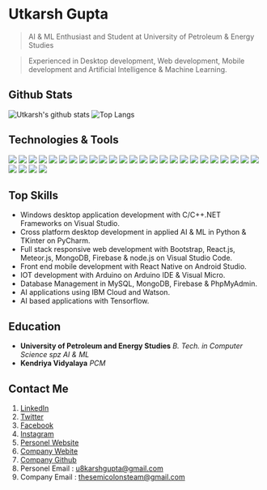# Utkarsh Gupta


> AI & ML Enthusiast and Student at University of Petroleum & Energy Studies


> Experienced in Desktop development, Web development, Mobile development and Artificial Intelligence & Machine Learning.


## Github Stats
![Utkarsh's github stats](https://github-readme-stats.vercel.app/api?username=AvGeekGupta&show_icons=true&theme=dracula)
![Top Langs](https://github-readme-stats.vercel.app/api/top-langs/?username=AvGeekGupta&hide=TSQL,Tcl&theme=dracula)


## Technologies & Tools
![](https://img.shields.io/badge/C-informational?color=blue)
![](https://img.shields.io/badge/C++-informational?color=blue)
![](https://img.shields.io/badge/Python-informational?color=blue)
![](https://img.shields.io/badge/HTML-informational?color=blue)
![](https://img.shields.io/badge/CSS-informational?color=blue)
![](https://img.shields.io/badge/JavaScript-informational?color=blue)
![](https://img.shields.io/badge/Arduino-informational?color=blue)
![](https://img.shields.io/badge/PHP-informational?color=blue)
![](https://img.shields.io/badge/SQL-informational?color=blue)
![](https://img.shields.io/badge/C/C++.NET-informational?color=red)
![](https://img.shields.io/badge/React.js-informational?color=red)
![](https://img.shields.io/badge/Meteor.js-informational?color=red)
![](https://img.shields.io/badge/Node.js-informational?color=red)
![](https://img.shields.io/badge/jquery-informational?color=red)
![](https://img.shields.io/badge/Bootstrap4.0-informational?color=red)
![](https://img.shields.io/badge/Visual_Studio-informational?color=blueviolet)
![](https://img.shields.io/badge/Visual_Studio_Code-informational?color=blueviolet)
![](https://img.shields.io/badge/Blend_for_Visual_Studio-informational?color=blueviolet)
![](https://img.shields.io/badge/PyCharm-informational?color=blueviolet)
![](https://img.shields.io/badge/Jupyter_Lab-informational?color=blueviolet)
![](https://img.shields.io/badge/Arduino_IDE-informational?color=blueviolet)
![](https://img.shields.io/badge/Android_Studio-informational?color=blueviolet)
![](https://img.shields.io/badge/MySQL-informational?color=yellow)
![](https://img.shields.io/badge/MongoDB-informational?color=yellow)
![](https://img.shields.io/badge/Firebase-informational?color=yellow)
![](https://img.shields.io/badge/Windows-informational?color=brightgreen)
![](https://img.shields.io/badge/Ubuntu-informational?color=brightgreen)
![](https://img.shields.io/badge/Fedora-informational?color=brightgreen)
![](https://img.shields.io/badge/Arch_Linux-informational?color=brightgreen)


## Top Skills
- Windows desktop application development with C/C++.NET Frameworks on Visual Studio.
- Cross platform desktop development in applied AI & ML in Python & TKinter on PyCharm.
- Full stack responsive web development with Bootstrap, React.js, Meteor.js, MongoDB, Firebase & node.js on Visual Studio Code.
- Front end mobile development with React Native on Android Studio.
- IOT development with Arduino on Arduino IDE & Visual Micro.
- Database Management in MySQL, MongoDB, Firebase & PhpMyAdmin.
- AI applications using IBM Cloud and Watson.
- AI based applications with Tensorflow.


## Education
- **University of Petroleum and Energy Studies** *B. Tech. in Computer Science spz AI & ML*
- **Kendriya Vidyalaya** *PCM*


## Contact Me
1. [LinkedIn](https://www.linkedin.com/in/avgeekgupta/)
2. [Twitter](https://twitter.com/AvGeekGupta)
3. [Facebook](https://www.facebook.com/AvGeekGupta/)
4. [Instagram](https://www.instagram.com/avgeekgupta/)
5. [Personel Website](avgeekgupta.github.io/Utkarsh-Gupta/)
6. [Company Webite](the-semicolons.github.io/The-Semicolons/)
7. [Company Github](https://github.com/The-Semicolons)
8. Personel Email : <u8karshgupta@gmail.com>
9. Company Email : <thesemicolonsteam@gmail.com>
